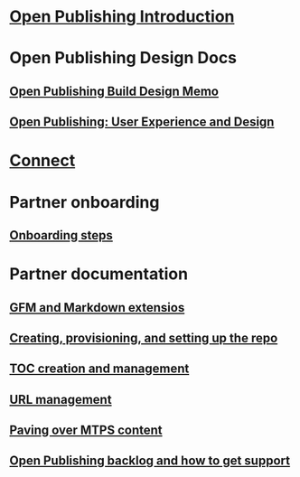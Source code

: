 # [Open Publishing Introduction](introduction.md)
# Open Publishing Design Docs
## [Open Publishing Build Design Memo](open_publish_design.md)
## [Open Publishing: User Experience and Design](open_publish_uxad.md)
# [Connect](connect.md)
# Partner onboarding
## [Onboarding steps](partneronboarding/Onboarding-steps.md)
# Partner documentation
## [GFM and Markdown extensios](partnerdocumentation/GFM-and-extensions.md)
## [Creating, provisioning, and setting up the repo](partnerdocumentation/repo-setup.md)
## [TOC creation and management](partnerdocumentation/TOC-management.md)
## [URL management](partnerdocumentation/URL-management.md)
## [Paving over MTPS content](partnerdocumentation/paveover-MTPS-content.md)
## [Open Publishing backlog and how to get support](partnerdocumentation/TFS_Info.md)
